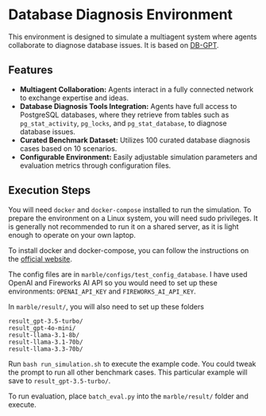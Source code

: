 # Database Diagnosis Environment

This environment is designed to simulate a multiagent system where agents collaborate to diagnose database issues. It is based on [DB-GPT](https://github.com/TsinghuaDatabaseGroup/DB-GPT).

## Features
- **Multiagent Collaboration:** Agents interact in a fully connected network to exchange expertise and ideas.
- **Database Diagnosis Tools Integration:** Agents have full access to PostgreSQL databases, where they retrieve from tables such as `pg_stat_activity`, `pg_locks`, and `pg_stat_database`, to diagnose database issues.
- **Curated Benchmark Dataset:** Utilizes 100 curated database diagnosis cases based on 10 scenarios.
- **Configurable Environment:** Easily adjustable simulation parameters and evaluation metrics through configuration files.

## Execution Steps

You will need `docker` and `docker-compose` installed to run the simulation. To prepare the environment on a Linux system, you will need sudo privileges. It is generally not recommended to run it on a shared server, as it is light enough to operate on your own laptop.

To install docker and docker-compose, you can follow the instructions on the [official website](https://docs.docker.com/compose/install/).

The config files are in `marble/configs/test_config_database`. I have used OpenAI and Fireworks AI API so you would need to set up these environments: `OPENAI_API_KEY` and `FIREWORKS_AI_API_KEY`.

In `marble/result/`, you will also need to set up these folders

```
result_gpt-3.5-turbo/
result_gpt-4o-mini/
result-llama-3.1-8b/
result-llama-3.1-70b/
result-llama-3.3-70b/
```

Run `bash run_simulation.sh` to execute the example code. You could tweak the prompt to run all other benchmark cases. This particular example will save to `result_gpt-3.5-turbo/`.

To run evaluation, place `batch_eval.py` into the `marble/result/` folder and execute.
